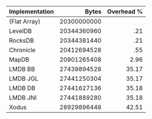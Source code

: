 | Implementation | Bytes | Overhead % |
| -------------- | ----: | ---------: |
| (Flat Array) | 20300000000 |  |
| LevelDB | 20344360960 | .21 |
| RocksDB | 20344381440 | .21 |
| Chronicle | 20412694528 | .55 |
| MapDB | 20901265408 | 2.96 |
| LMDB BB | 27439894528 | 35.17 |
| LMDB JGL | 27441250304 | 35.17 |
| LMDB DB | 27441627136 | 35.18 |
| LMDB JNI | 27441889280 | 35.18 |
| Xodus | 28929896448 | 42.51 |
